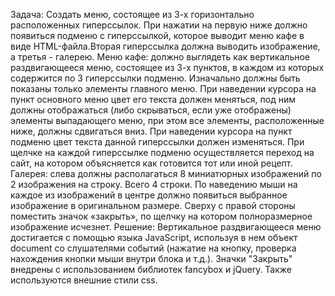 Задача:
Создать меню, состоящее из 3-х горизонтально расположенных гиперссылок. При нажатии на первую ниже должно появиться подменю с
гиперссылкой, которое выводит меню кафе в виде HTML-файла.Вторая гиперссылка должна выводить изображение, а третья - галерею.
Меню кафе:
должно выглядеть как вертикальное раздвигающееся меню, состоящее из 3-х пунктов, в каждом из которых содержится по 3 гиперссылки
подменю. Изначально должны быть показаны только элементы главного меню. При наведении курсора на пункт основного меню цвет его 
текста должен меняться, под ним должны отображаться (либо скрываться, если уже отображены) элементы выпадающего меню, при этом все
элементы, расположенные ниже, должны сдвигаться вниз. При наведении курсора на пункт подменю цвет текста данной гиперссылки должен
изменяться. При щелчке на каждой гиперссылке подменю осуществляется переход на сайт, на котором объясняется как готовится тот или иной рецепт.
Галерея:
слева должны располагаться 8 миниатюрных изображений по 2 изображения на строку. Всего 4 строки. По наведению мыши на каждое из 
изображений в центре должно появиться выбранное изображение в оригинальном размере. Сверху с правой стороны поместить
значок «закрыть», по щелчку на котором полноразмерное изображение исчезнет.
Решение:
Вертикальное раздвигающееся меню достигается с помощью языка JavaScript, используя в нем объект document со слушателями событий (нажатие 
на кнопку, проверка нахождения кнопки мыши внутри блока и т.д.). Значки "Закрыть" внедрены с использованием библиотек fancybox и jQuery.
Также используются внешние стили css.
